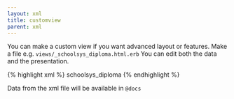 ```yaml
---
layout: xml
title: customview
parent: xml
---
```

You can make a custom view if you want advanced layout or features.
Make a file e.g. `views/_schoolsys_diploma.html.erb`
You can edit both the data and the presentation.

{% highlight xml %}
    <table>
        <customview>schoolsys_diploma</customview>
{% endhighlight %}

Data from the xml file will be available in `@docs`